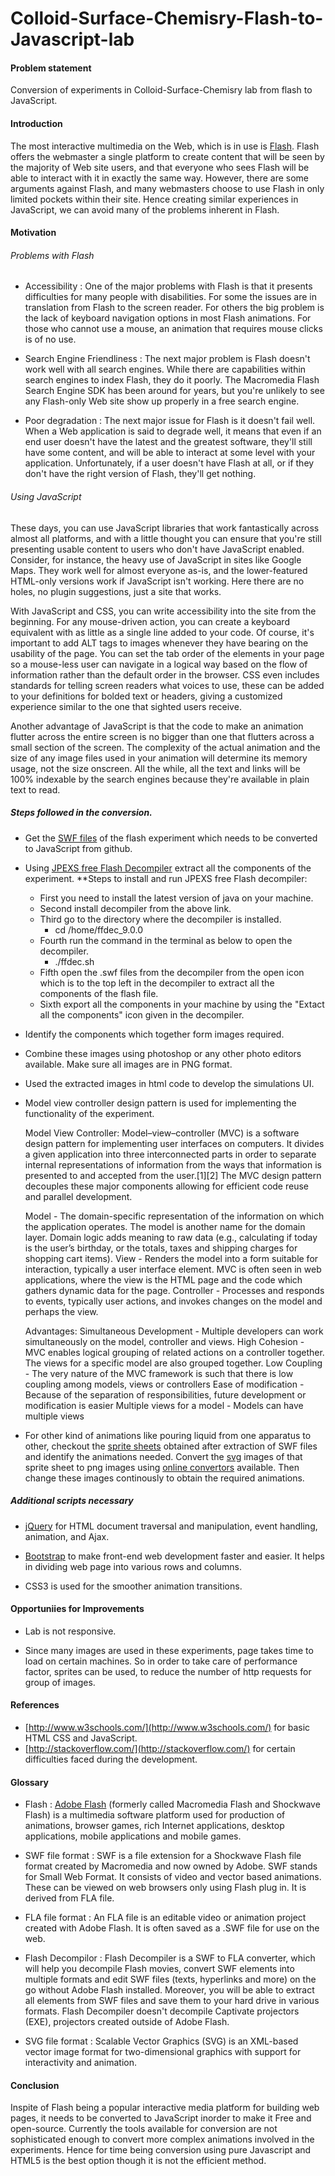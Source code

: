 # Colloid-Surface-Chemisry-Flash-to-Javascript-lab
#### Problem statement
Conversion of experiments in Colloid-Surface-Chemisry lab from flash to JavaScript.

#### Introduction
The most interactive multimedia on the Web, which is in use is [Flash](#glossary). Flash offers the webmaster a single platform to create content that will be seen by the majority of Web site users, and that everyone who sees Flash will be able to interact with it in exactly the same way. However, there are some arguments against Flash, and many webmasters choose to use Flash in only limited pockets within their site. Hence creating similar experiences in JavaScript, we can avoid many of the problems inherent in Flash.

#### Motivation
###### Problems with Flash

* Accessibility : One of the major problems with Flash is that it presents difficulties for many people with disabilities. For some the issues are in translation from Flash to the screen reader. For others the big problem is the lack of keyboard navigation options in most Flash animations. For those who cannot use a mouse, an animation that requires mouse clicks is of no use.

* Search Engine Friendliness : The next major problem is Flash doesn't work well with all search engines. While there are capabilities within search engines to index Flash, they do it poorly. The Macromedia Flash Search Engine SDK has been around for years, but you're unlikely to see any Flash-only Web site show up properly in a free search engine. 

* Poor degradation : The next major issue for Flash is it doesn't fail well. When a Web application is said to degrade well, it means that even if an end user doesn't have the latest and the greatest software, they'll still have some content, and will be able to interact at some level with your application. Unfortunately, if a user doesn't have Flash at all, or if they don't have the right version of Flash, they'll get nothing.

###### Using JavaScript

These days, you can use JavaScript libraries that work fantastically across almost all platforms, and with a little thought you can ensure that you're still presenting usable content to users who don't have JavaScript enabled. Consider, for instance, the heavy use of JavaScript in sites like Google Maps. They work well for almost everyone as-is, and the lower-featured HTML-only versions work if JavaScript isn't working. Here there are no holes, no plugin suggestions, just a site that works.

With JavaScript and CSS, you can write accessibility into the site from the beginning. For any mouse-driven action, you can create a keyboard equivalent with as little as a single line added to your code. Of course, it's important to add ALT tags to images whenever they have bearing on the usability of the page. You can set the tab order of the elements in your page so a mouse-less user can navigate in a logical way based on the flow of information rather than the default order in the browser. CSS even includes standards for telling screen readers what voices to use, these can be added to your definitions for bolded text or headers, giving a customized experience similar to the one that sighted users receive.

Another advantage of JavaScript is that the code to make an animation flutter across the entire screen is no bigger than one that flutters across a small section of the screen. The complexity of the actual animation and the size of any image files used in your animation will determine its memory usage, not the size onscreen. All the while, all the text and links will be 100% indexable by the search engines because they're available in plain text to read.


##### Steps followed in the conversion.

* Get the [SWF files](#glossary) of the flash experiment which needs to be converted to JavaScript from github.

* Using [JPEXS free Flash Decompiler](https://www.free-decompiler.com/flash/download/) extract all the components of the experiment.
  **Steps to install and run JPEXS free Flash decompiler:
  - First you need to install the latest version of java on your machine.
  - Second install decompiler from the above link.
  - Third go to the directory where the decompiler is installed.
    - cd /home/ffdec_9.0.0
  - Fourth run the command in the terminal as below to open the decompiler.
    - ./ffdec.sh
  - Fifth open the .swf files from the decompiler from the open icon which is to the top left in the decompiler to extract all the components of the flash file.
  - Sixth export all the components in your machine by using the "Extact all the components" icon given in the decompiler.

* Identify the components which together form images required.

* Combine these images using photoshop or any other photo editors available. Make sure all images are in PNG format.

* Used the extracted images in html code to develop the simulations UI.

* Model view controller design pattern is used for implementing the functionality of the experiment.
  
  Model View Controller:
  Model–view–controller (MVC) is a software design pattern for implementing user interfaces on computers. It divides a given application into three interconnected parts in order to separate internal representations of information from the ways that information is presented to and accepted from the user.[1][2] The MVC design pattern decouples these major components allowing for efficient code reuse and parallel development.

  Model - The domain-specific representation of the information on which the application operates. The model is another name for the domain layer. Domain logic adds meaning to raw data (e.g., calculating if today is the user’s birthday, or the totals, taxes and shipping charges for shopping cart items).
  View - Renders the model into a form suitable for interaction, typically a user interface element. MVC is often seen in web applications, where the view is the HTML page and the code which gathers dynamic data for the page.
  Controller - Processes and responds to events, typically user actions, and invokes changes on the model and perhaps the view.


  Advantages:
    Simultaneous Development - Multiple developers can work simultaneously on the model, controller and views.
    High Cohesion - MVC enables logical grouping of related actions on a controller together. The views for a specific model are also grouped together.
    Low Coupling - The very nature of the MVC framework is such that there is low coupling among models, views or controllers
    Ease of modification - Because of the separation of responsibilities, future development or modification is easier
    Multiple views for a model - Models can have multiple views

* For other kind of animations like pouring liquid from one apparatus to other, checkout the [sprite sheets](http://kwiksher.com/tutorials_kwik/tutorial-sprites/) obtained after extraction of SWF files and identify the animations needed. Convert the [svg](#glossary) images of that sprite sheet to png images using [online convertors](http://image.online-convert.com/convert-to-png) available. Then change these images continously to obtain the required animations.

##### Additional scripts necessary 

* [jQuery](https://jquery.com/) for HTML document traversal and manipulation, event handling, animation, and Ajax.

* [Bootstrap](http://getbootstrap.com/) to make front-end web development faster and easier. It helps in dividing web page into various rows and columns.

* CSS3 is used for the smoother animation transitions.

#### Opportuniies for Improvements 

* Lab is not responsive.

* Since many images are used in these experiments, page takes time to load on certain machines. So in order to take care of performance factor, sprites can be used, to reduce the number of http requests for group of images. 

#### References
* [http://www.w3schools.com/](http://www.w3schools.com/) for basic HTML CSS and JavaScript.
* [http://stackoverflow.com/](http://stackoverflow.com/) for certain difficulties faced during the development.

#### Glossary

* Flash : [Adobe Flash](http://www.adobe.com/products/flashplayer.html) (formerly called Macromedia Flash and Shockwave Flash) is a multimedia software platform used for production of animations, browser games, rich Internet applications, desktop applications, mobile applications and mobile games.

* SWF file format : SWF is a file extension for a Shockwave Flash file format created by Macromedia and now owned by Adobe. SWF stands for Small Web Format. It consists of video and vector based animations. These can be viewed on web browsers only using Flash plug in. It is derived from FLA file.

* FLA file format : An FLA file is an editable video or animation project created with Adobe Flash. It is often saved as a .SWF file for use on the web.

* Flash Decompilor : Flash Decompiler is a SWF to FLA converter, which will help you decompile Flash movies, convert SWF elements into multiple formats and edit SWF files (texts, hyperlinks and more) on the go without Adobe Flash installed. Moreover, you will be able to extract all elements from SWF files and save them to your hard drive in various formats. Flash Decompiler doesn't decompile Captivate projectors (EXE), projectors created outside of Adobe Flash.

* SVG file format : Scalable Vector Graphics (SVG) is an XML-based vector image format for two-dimensional graphics with support for interactivity and animation. 


#### Conclusion
Inspite of Flash being a popular interactive media platform for building web pages, it needs to be converted to JavaScript inorder to make it Free and open-source. Currently the tools available for conversion are not sophisticated enough to convert more complex animations involved in the experiments. Hence for time being conversion using pure Javascript and HTML5 is the best option though it is not the efficient method. 
